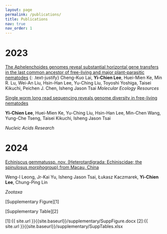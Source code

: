 ```yaml
---
layout: page
permalink: /publications/
title: Publications
nav: true
nav_order: 1
---
```


# 2023
[The Aphelenchoides genomes reveal substantial horizontal gene transfers in the last common ancestor of free-living and major plant-parasitic nematodes](https://onlinelibrary.wiley.com/doi/full/10.1111/1755-0998.13752)
{: .text-justify}
Cheng-Kuo Lai, **Yi-Chien Lee**, Huei-Mien Ke, Min R. Lu, Wei-An Liu, Hsin-Han Lee, Yu-Ching Liu, Toyoshi Yoshiga, Taisei Kikuchi, Peichen J. Chen, Isheng Jason Tsai
*Molecular Ecology Resources*

[Single worm long read sequencing reveals genome diversity in free-living nematodes](https://academic.oup.com/nar/article/51/15/8035/7234520)

**Yi-Chien Lee**, Huei-Mien Ke, Yu-Ching Liu, Hsin-Han Lee, Min-Chen Wang, Yung-Che Tseng, Taisei Kikuchi, Isheng Jason Tsai

*Nucleic Acids Research*

# 2024
[Echiniscus gemmatussp. nov. (Heterotardigrada: Echiniscidae; the spinulosus morphogroup) from Macau, China](https://mapress.com/zt/article/view/zootaxa.5551.2.5)

Weng-I Leong, Jr-Kai Yu, Isheng Jason Tsai, Łukasz Kaczmarek, **Yi-Chien Lee**, Chung-Ping Lin

*Zootaxa*

[Supplementary Figure][1]

[Supplementary Table][2]

[1]:{{ site.url }}{{site.baseurl}}/supplementary/SuppFigure.docx
[2]:{{ site.url }}{{site.baseurl}}/supplementary/SuppTables.xlsx
